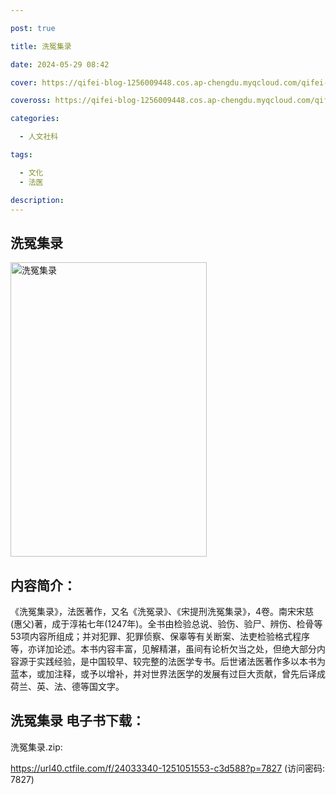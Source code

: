 ```yaml
---

post: true

title: 洗冤集录

date: 2024-05-29 08:42

cover: https://qifei-blog-1256009448.cos.ap-chengdu.myqcloud.com/qifei-blog/65ead6f09f345e8d03e7c95a.jpg

coveross: https://qifei-blog-1256009448.cos.ap-chengdu.myqcloud.com/qifei-blog/65ead6f09f345e8d03e7c95a.jpg

categories:

  - 人文社科

tags:

  - 文化
  - 法医

description:
---
```


##  洗冤集录

<img alt="洗冤集录 " class="aligncenter loading" data-was-processed="true" decoding="async" fetchpriority="high" height="471" src="https://qifei-blog-1256009448.cos.ap-chengdu.myqcloud.com/qifei-blog/65ead6f09f345e8d03e7c95a.jpg " style="cursor: zoom-in;" width="314"/>

## 内容简介：

《洗冤集录》，法医著作，又名《洗冤录》、《宋提刑洗冤集录》，4卷。南宋宋慈(惠父)著，成于淳祐七年(1247年)。全书由检验总说、验伤、验尸、辨伤、检骨等53项内容所组成；并对犯罪、犯罪侦察、保辜等有关断案、法吏检验格式程序等，亦详加论述。本书内容丰富，见解精湛，虽间有论析欠当之处，但绝大部分内容源于实践经验，是中国较早、较完整的法医学专书。后世诸法医著作多以本书为蓝本，或加注释，或予以增补，并对世界法医学的发展有过巨大贡献，曾先后译成荷兰、英、法、德等国文字。

## 洗冤集录 电子书下载：



洗冤集录.zip: 

https://url40.ctfile.com/f/24033340-1251051553-c3d588?p=7827 (访问密码: 7827)
